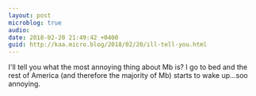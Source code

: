```yaml
---
layout: post
microblog: true
audio: 
date: 2018-02-20 21:49:42 +0400
guid: http://kaa.micro.blog/2018/02/20/ill-tell-you.html
---
```

I'll tell you what the most annoying thing about Mb is? I go to bed and the rest of America (and therefore the majority of Mb) starts to wake up...soo annoying.
